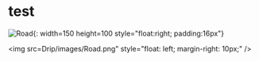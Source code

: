 # test

![Road](images/road.jpg){: width=150 height=100 style="float:right; padding:16px"}

<img src=Drip/images/Road.png"
     style="float: left; margin-right: 10px;" />
